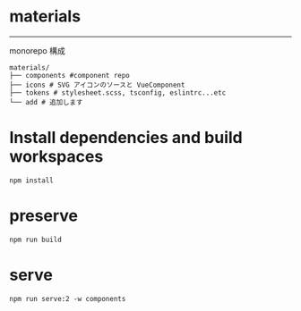 # materials

---

monorepo 構成

```
materials/
├── components #component repo
├── icons # SVG アイコンのソースと VueComponent
├── tokens # stylesheet.scss, tsconfig, eslintrc...etc
└── add # 追加します
```

# Install dependencies and build workspaces

```
npm install
```

# preserve

```
npm run build
```

# serve

```
npm run serve:2 -w components
```
